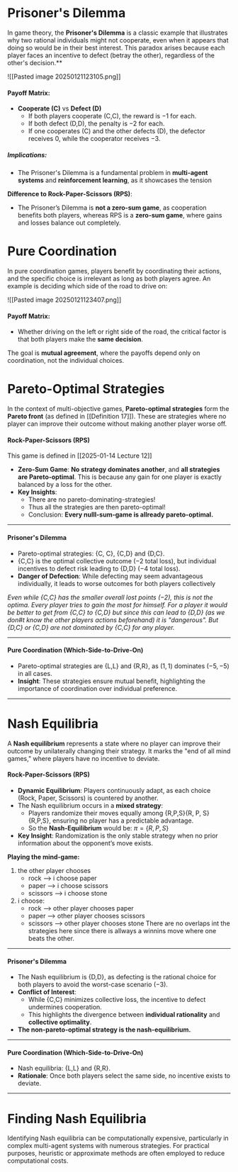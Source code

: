 # **Prisoner's Dilemma**

In game theory, the **Prisoner's Dilemma** is a classic example that illustrates why two rational individuals might not cooperate, even when it appears that doing so would be in their best interest. This paradox arises because each player faces an incentive to defect (betray the other), regardless of the other's decision.**

![[Pasted image 20250121123105.png]]
#### Payoff Matrix:
- **Cooperate (C)** vs **Defect (D)**
    - If both players cooperate (C,C), the reward is $−1$ for each.
    - If both defect (D,D), the penalty is $−2$ for each.
    - If one cooperates (C) and the other defects (D), the defector receives $0$, while the cooperator receives $-3$.

##### Implications:
- The Prisoner's Dilemma is a fundamental problem in **multi-agent systems** and **reinforcement learning**, as it showcases the tension 

**Difference to Rock-Paper-Scissors (RPS)**:
- The Prisoner’s Dilemma is **not a zero-sum game**, as cooperation benefits both players, whereas RPS is a **zero-sum game**, where gains and losses balance out completely.

# **Pure Coordination**

In pure coordination games, players benefit by coordinating their actions, and the specific choice is irrelevant as long as both players agree. An example is deciding which side of the road to drive on:

![[Pasted image 20250121123407.png]]
#### Payoff Matrix:
- Whether driving on the left or right side of the road, the critical factor is that both players make the **same decision**.

The goal is **mutual agreement**, where the payoffs depend only on coordination, not the individual choices.

# **Pareto-Optimal Strategies**

In the context of multi-objective games, **Pareto-optimal strategies** form the **Pareto front** (as defined in [[Definition 17]]). These are strategies where no player can improve their outcome without making another player worse off.

#### **Rock-Paper-Scissors (RPS)**
This game is defined in [[2025-01-14 Lecture 12]]
- **Zero-Sum Game**: **No strategy dominates another**, and **all strategies are Pareto-optimal**. This is because any gain for one player is exactly balanced by a loss for the other.
- **Key Insights**: 
	- There are no pareto-dominating-strategies!
	- Thus all the strategies are then pareto-optimal!
	- Conclusion: **Every nulll-sum-game is allready pareto-optimal.**

---
#### **Prisoner's Dilemma**
- Pareto-optimal strategies: {C, C}, {C,D} and {D,C}.
- {C,C} is the optimal collective outcome ($−2$ total loss), but individual incentives to defect risk leading to {D,D} ($−4$ total loss).
- **Danger of Defection**: While defecting may seem advantageous individually, it leads to worse outcomes for both players collectively

*Even while {C,C} has the smaller overall lost points $(-2)$, this is not the optima. Every player tries to gain the most for himself. For a player it would be better to get from {C,C} to {C,D} but since this can lead to {D,D} (as we don#t know the other players actions beforehand) it is "dangerous". But {D,C} or {C,D} are not dominated by {C,C} for any player.*

---
#### **Pure Coordination (Which-Side-to-Drive-On)**
- Pareto-optimal strategies are {L,L} and {R,R}, as $(1,1)$ dominates $(−5,−5)$ in all cases.
- **Insight**: These strategies ensure mutual benefit, highlighting the importance of coordination over individual preference.

---
# **Nash Equilibria**

A **Nash equilibrium** represents a state where no player can improve their outcome by unilaterally changing their strategy. It marks the "end of all mind games," where players have no incentive to deviate.

#### **Rock-Paper-Scissors (RPS)**

- **Dynamic Equilibrium**: Players continuously adapt, as each choice (Rock, Paper, Scissors) is countered by another.
- The Nash equilibrium occurs in a **mixed strategy**:
    - Players randomize their moves equally among {R,P,S}\{R, P, S\}{R,P,S}, ensuring no player has a predictable advantage.
    - So the **Nash-Equilibrium** would be: $\pi = \{R,P,S\}$ 
- **Key Insight**: Randomization is the only stable strategy when no prior information about the opponent’s move exists.

**Playing the mind-game:**
1. the other player chooses 
	- rock --> i choose paper
	- paper --> i choose scissors
	- scissors --> i choose stone
2. i choose: 
	- rock --> other player chooses paper
	- paper --> other player chooses scissors
	- scissors --> other player chooses stone
There are no overlaps int the strategies here since there is allways a winnins move where one beats the other.

---
#### **Prisoner's Dilemma**

- The Nash equilibrium is {D,D}, as defecting is the rational choice for both players to avoid the worst-case scenario $(−3)$.
- **Conflict of Interest**:
    - While {C,C} minimizes collective loss, the incentive to defect undermines cooperation.
    - This highlights the divergence between **individual rationality** and **collective optimality**.
-  **The non-pareto-optimal strategy is the nash-equilibrium.**

---
#### **Pure Coordination (Which-Side-to-Drive-On)**

- Nash equilibria: {L,L} and {R,R}.
- **Rationale**: Once both players select the same side, no incentive exists to deviate.

---

# **Finding Nash Equilibria**

Identifying Nash equilibria can be computationally expensive, particularly in complex multi-agent systems with numerous strategies. For practical purposes, heuristic or approximate methods are often employed to reduce computational costs.